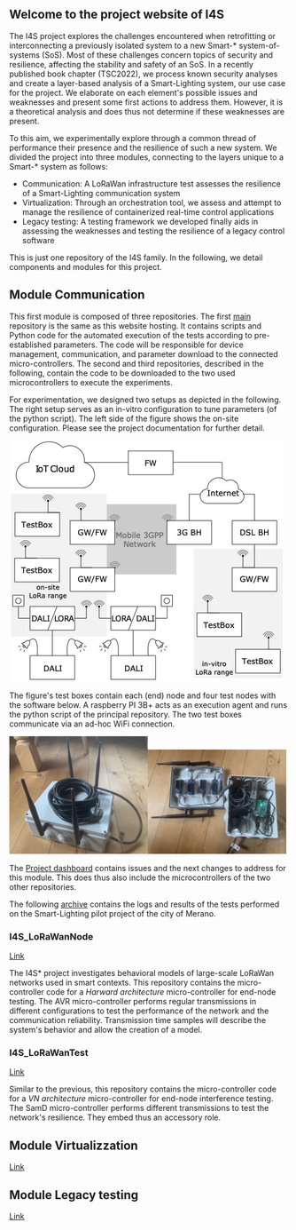 ## Welcome to the project website of I4S

The I4S project explores the challenges encountered when retrofitting or interconnecting a previously isolated system to a new Smart-* system-of-systems (SoS). Most of these challenges concern topics of security and resilience, affecting the stability and safety of an SoS. In a recently published book chapter (TSC2022), we process known security analyses and create a layer-based analysis of a Smart-Lighting system, our use case for the project. We elaborate on each element's possible issues and weaknesses and present some first actions to address them. However, it is a theoretical analysis and does thus not determine if these weaknesses are present.

To this aim, we experimentally explore through a common thread of performance their presence and the resilience of such a new system. We divided the project into three modules, connecting to the layers unique to a Smart-* system as follows:
- Communication: A LoRaWan infrastructure test assesses the resilience of a Smart-Lighting communication system
- Virtualization: Through an orchestration tool, we assess and attempt to manage the resilience of containerized real-time control applications
- Legacy testing: A testing framework we developed finally aids in assessing the weaknesses and testing the resilience of a legacy control software

This is just one repository of the I4S family. In the following, we detail components and modules for this project.


## Module Communication

This first module is composed of three repositories. The first [main](https://github.com/flhofer/I4S) repository is the same as this website hosting. It contains scripts and Python code for the automated execution of the tests according to pre-established parameters. The code will be responsible for device management, communication, and parameter download to the connected micro-controllers. The second and third repositories, described in the following, contain the code to be downloaded to the two used microcontrollers to execute the experiments.

For experimentation, we designed two setups as depicted in the following. The right setup serves as an in-vitro configuration to tune parameters (of the python script). The left side of the figure shows the on-site configuration. Please see the project documentation for further detail.

![Experiment setup](archExperiments.jpg)

The figure's test boxes contain each (end) node and four test nodes with the software below. A raspberry PI 3B+ acts as an execution agent and runs the python script of the principal repository. The two test boxes communicate via an ad-hoc WiFi connection.

<img src="LoraBox.jpg" alt="Test boxes" width="250"/><img src="LoraBox_inside.jpg" alt="Test boxes inside" width="250"/>

The [Project dashboard](https://github.com/users/flhofer/projects/1) contains issues and the next changes to address for this module. This does thus also include the microcontrollers of the two other repositories. 

The following [archive](https://bit.ly/3iIJRh7) contains the logs and results of the tests performed on the Smart-Lighting pilot project of the city of Merano.

### I4S_LoRaWanNode

[Link](https://github.com/flhofer/I4S_LoRaWanNode)

The I4S* project investigates behavioral models of large-scale LoRaWan networks used in smart contexts. This repository contains the micro-controller code for a _Harward architecture_ micro-controller for end-node testing. The AVR micro-controller performs regular transmissions in different configurations to test the performance of the network and the communication reliability. Transmission time samples will describe the system's behavior and allow the creation of a model.

### I4S_LoRaWanTest

[Link](https://github.com/flhofer/I4S_LoRaWanTest)

Similar to the previous, this repository contains the micro-controller code for a _VN architecture_ micro-controller for end-node interference testing. The SamD micro-controller performs different transmissions to test the network's resilience. They embed thus an accessory role.

## Module Virtualizzation

[Link](https://github.com/flhofer/real-time-containers)

## Module Legacy testing

[Link](https://github.com/flhofer/IEC_61131-3_TestLib)

